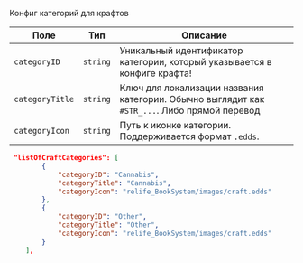 Конфиг категорий для крафтов

| Поле            | Тип      | Описание                                                                 |
| --------------- | -------- | ------------------------------------------------------------------------ |
| `categoryID`    | `string` | Уникальный идентификатор категории, который указывается в конфиге крафта!                 |
| `categoryTitle` | `string` | Ключ для локализации названия категории. Обычно выглядит как `#STR_...`. Либо прямой перевод |
| `categoryIcon`  | `string` | Путь к иконке категории. Поддерживается формат `.edds`.                  |

```json
 "listOfCraftCategories": [
        {
            "categoryID": "Cannabis",
            "categoryTitle": "Cannabis",
            "categoryIcon": "relife_BookSystem/images/craft.edds"
        },
        {
            "categoryID": "Other",
            "categoryTitle": "Other",
            "categoryIcon": "relife_BookSystem/images/craft.edds"
        }
    ],
```
